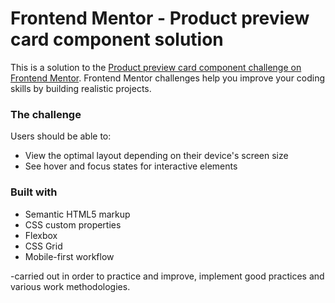 # Frontend Mentor - Product preview card component solution

This is a solution to the [Product preview card component challenge on Frontend Mentor](https://www.frontendmentor.io/challenges/product-preview-card-component-GO7UmttRfa). Frontend Mentor challenges help you improve your coding skills by building realistic projects. 


### The challenge

Users should be able to:

- View the optimal layout depending on their device's screen size
- See hover and focus states for interactive elements



### Built with

- Semantic HTML5 markup
- CSS custom properties
- Flexbox
- CSS Grid
- Mobile-first workflow

-carried out in order to practice and improve, implement good practices and various work methodologies.

